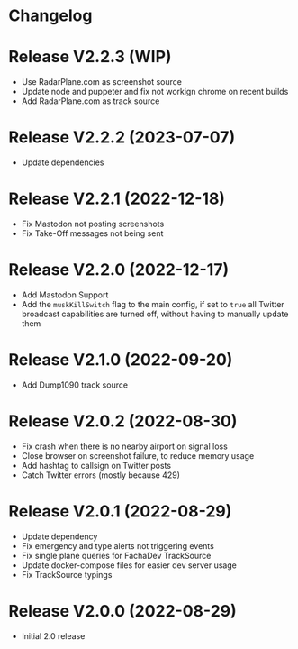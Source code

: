 # Changelog

# Release V2.2.3 (WIP)

- Use RadarPlane.com as screenshot source
- Update node and puppeter and fix not workign chrome on recent builds
- Add RadarPlane.com as track source

# Release V2.2.2 (2023-07-07)

- Update dependencies

# Release V2.2.1 (2022-12-18)

- Fix Mastodon not posting screenshots
- Fix Take-Off messages not being sent

# Release V2.2.0 (2022-12-17)

- Add Mastodon Support
- Add the `muskKillSwitch` flag to the main config, if set to `true` all Twitter broadcast capabilities are turned off,
  without having to manually update them

# Release V2.1.0 (2022-09-20)

- Add Dump1090 track source

# Release V2.0.2 (2022-08-30)

- Fix crash when there is no nearby airport on signal loss
- Close browser on screenshot failure, to reduce memory usage
- Add hashtag to callsign on Twitter posts
- Catch Twitter errors (mostly because 429)

# Release V2.0.1 (2022-08-29)

- Update dependency
- Fix emergency and type alerts not triggering events
- Fix single plane queries for FachaDev TrackSource
- Update docker-compose files for easier dev server usage
- Fix TrackSource typings

# Release V2.0.0 (2022-08-29)

- Initial 2.0 release
